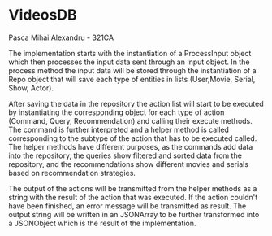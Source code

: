 # VideosDB

Pasca Mihai Alexandru - 321CA

The implementation starts with the instantiation of a ProcessInput object which
then processes the input data sent through an Input object. In the process 
method the input data will be stored through the instantiation of a Repo object
that will save each type of entities in lists (User,Movie, Serial, Show, Actor).

After saving the data in the repository the action list will start to be executed
by instantiating the corresponding object for each type of action (Command, Query,
Recommendation) and calling their execute methods. The command is further
interpreted and a helper method is called corresponding to the subtype of the
action that has to be executed called. The helper methods have different purposes,
as the commands add data into the repository, the queries show filtered and sorted 
data from the repository, and the recommendations show different movies and serials
based on recommendation strategies.

The output of the actions will be transmitted from the helper methods as a string
with the result of the action that was executed. If the action couldn't have been
finished, an error message will be transmitted as result. The output string will
be written in an JSONArray to be further transformed into a JSONObject which is
the result of the implementation.
